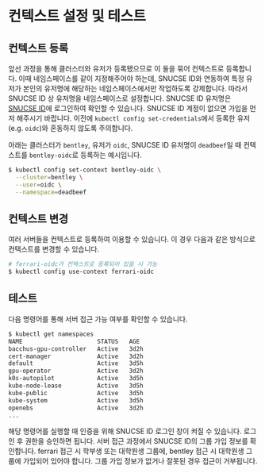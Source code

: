 # 컨텍스트 설정 및 테스트

## 컨텍스트 등록

앞선 과정을 통해 클러스터와 유저가 등록됐으므로 이 둘을 묶어 컨텍스트로 등록합니다. 이때 네임스페이스를 같이 지정해주어야 하는데, SNUCSE ID와 연동하여 특정 유저가 본인의 유저명에 해당하는 네임스페이스에서만 작업하도록 강제합니다. 따라서 SNUCSE ID 상 유저명을 네임스페이스로 설정합니다. SNUCSE ID 유저명은 [SNUCSE ID](https://id.snucse.org/)에 로그인하여 확인할 수 있습니다. SNUCSE ID 계정이 없으면 가입을 먼저 해주시기 바랍니다. 이전에 `kubectl config set-credentials`에서 등록한 유저 (e.g. `oidc`)와 혼동하지 않도록 주의합니다.

아래는 클러스터가 `bentley`, 유저가 `oidc`, SNUCSE ID 유저명이 `deadbeef`일 때 컨텍스트를 `bentley-oidc`로 등록하는 예시입니다.

```sh
$ kubectl config set-context bentley-oidc \
  --cluster=bentley \
  --user=oidc \
  --namespace=deadbeef
```

## 컨텍스트 변경

여러 서버들을 컨텍스트로 등록하여 이용할 수 있습니다. 이 경우 다음과 같은 방식으로 컨텍스트를 변경할 수 있습니다.

```sh
# ferrari-oidc가 컨텍스트로 등록되어 있을 시 가능
$ kubectl config use-context ferrari-oidc
```

## 테스트

다음 명령어를 통해 서버 접근 가능 여부를 확인할 수 있습니다.

```sh
$ kubectl get namespaces
NAME                     STATUS   AGE
bacchus-gpu-controller   Active   3d2h
cert-manager             Active   3d2h
default                  Active   3d5h
gpu-operator             Active   3d2h
k0s-autopilot            Active   3d5h
kube-node-lease          Active   3d5h
kube-public              Active   3d5h
kube-system              Active   3d5h
openebs                  Active   3d2h
...
```

해당 명령어를 실행할 때 인증을 위해 SNUCSE ID 로그인 창이 켜질 수 있습니다. 로그인 후 권한을 승인하면 됩니다.
서버 접근 과정에서 SNUCSE ID의 그룹 가입 정보를 확인합니다. ferrari 접근 시 학부생 또는 대학원생 그룹에,
bentley 접근 시 대학원생 그룹에 가입되어 있어야 합니다. 그룹 가입 정보가 없거나 잘못된 경우 접근이 거부됩니다.
